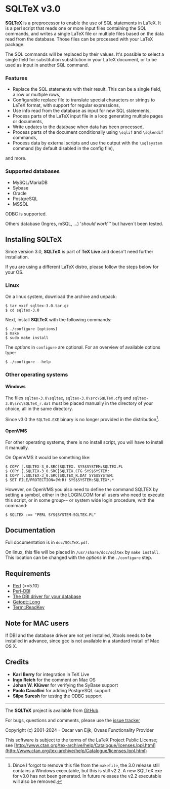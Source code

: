 SQLTeX v3.0
===========

**SQLTeX** is a preprocessor to enable the use of SQL statements in LaTeX. It is a
perl script that reads one or more input files containing the SQL commands, and writes a
single LaTeX file or multiple files based on the data read from the database.
Those files can be processed with your LaTeX package.

The SQL commands will be replaced by their values. It's possible to select a
single field for substitution substitution in your LaTeX document, or to be
used as input in another SQL command.

### Features ###

* Replace the SQL statements with their result. This can be a single field, a row or multiple rows,
* Configurable replace file to translate special characters or strings to LaTeX format, with support for regular expressions,
* Use info read from the database as input for new SQL statements,
* Process parts of the LaTeX input file in a loop generating multiple pages or documents,
* Write updates to the database when data has been processed,
* Process parts of the document conditionally using `\sqlif` and `\sqlendif` commands,
* Process data by external scripts and use the output with the `\sqlsystem` command (by default disabled in the config file),

and more.

### Supported databases ###

* MySQL/MariaDB
* Sybase
* Oracle
* PostgreSQL
* MSSQL

ODBC is supported.

Others database (Ingres, mSQL, ...) '*should work*'&trade;  but haven´t been tested.

Installing SQLTeX
-----------------

Since version 3.0, **SQLTeX** is part of **TeX Live** and doesn't need further installation.

If you are using a different LaTeX distro, please follow the steps below for your OS.

### Linux ###

On a linux system, download the archive and unpack:

    $ tar vxzf sqltex-3.0.tar.gz
    $ cd sqltex-3.0

Next, install **SQLTeX** with the following commands:

    $ ./configure [options]
    $ make
    $ sudo make install

The *options* in `configure` are optional. For an overview of available options
type:

    $ ./configure --help


### Other operating systems ###


#### Windows ####

The files `sqltex-3.0\sqltex`, `sqltex-3.0\src\SQLTeX.cfg` and `sqltex-3.0\src\SQLTeX_r.dat` must be placed manually
in the directory of your choice, all in the same directory.

Since v3.0 the `SQLTeX.EXE` binary is no longer provided in the distribution[^1].

#### OpenVMS ####

For other operating systems, there is no install script, you will have to install
it manually.

On OpenVMS it would be something like:

    $ COPY [.SQLTEX-3_0.SRC]SQLTEX. SYS$SYSTEM:SQLTEX.PL
    $ COPY [.SQLTEX-3_0.SRC]SQLTEX.CFG SYS$SYSTEM:
    $ COPY [.SQLTEX-3_0.SRC]SQLTEX_R.DAT SYS$SYSTEM:
    $ SET FILE/PROTECTION=(W:R) SYS$SYSTEM:SQLTEX*.*

However, on OpenVMS you also need to define the command SQLTEX by setting a
symbol, either in the LOGIN.COM for all users who need to execute this script,
or in some group-- or system wide login procedure, with the command:

    $ SQLTEX :== "PERL SYS$SYSTEM:SQLTEX.PL"

Documentation
-------------
Full documentation is in `doc/SQLTeX.pdf`.

On linux, this file will be placed in `/usr/share/doc/sqltex` by `make install`.
This location can be changed with the _options_ in the `./configure` step.

Requirements
------------
* [Perl](http://perl.org/) (>v5.10) 
* [Perl-DBI](http://dbi.perl.org/)
* [The DBI driver for your database](http://search.cpan.org/search?query=DBD%3A%3A&mode=module)
* [Getopt::Long](https://metacpan.org/pod/Getopt::Long)
* [Term::ReadKey](https://metacpan.org/pod/Term::ReadKey)

Note for MAC users
------------------
If DBI and the database driver are not yet installed, Xtools needs to be
installed in advance, since gcc is not available in a standard install of Mac OS X.


Credits
-------
* **Karl Berry**       for integration in TeX Live
* **Ingo Reich**       for the comment on Mac OS
* **Johan W. Klüwer**  for verifying the SyBase support
* **Paolo Cavallini**  for adding PostgreSQL support
* **Silpa Suresh**     for testing the ODBC support

----------

The **SQLTeX** project is available from [GitHub](https://github.com/oveas/sqltex).

For bugs, questions and comments, please use the [issue tracker](https://github.com/oveas/sqltex/issues)

Copyright (c) 2001-2024 - Oscar van Eijk, Oveas Functionality Provider

This software is subject to the terms of the LaTeX Project Public License; 
see [http://www.ctan.org/tex-archive/help/Catalogue/licenses.lppl.html](http://www.ctan.org/tex-archive/help/Catalogue/licenses.lppl.html)
  

[^1]: Dince I forgot to remove this file from the `makefile`, the 3.0 release still contains a Windows executable, but this is still v2.2. A new SQLTeX.exe for v3.0 has not been generated. In future releases the v2.2 executable will also be removed.